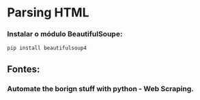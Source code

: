 # Parsing HTML

### Instalar o módulo BeautifulSoupe:
```
pip install beautifulsoup4
```

## Fontes: 
### Automate the borign stuff with python - Web Scraping.